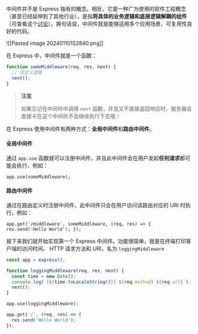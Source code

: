 中间件并不是 Express 独有的概念。相反，它是一种广为使用的软件工程概念（甚至已经延伸到了其他行业），是指**将具体的业务逻辑和底层逻辑解耦的组件**（可查看这个[讨论](https://link.juejin.cn/?target=https%3A%2F%2Fwww.zhihu.com%2Fquestion%2F19730582 "https://www.zhihu.com/question/19730582")）。换句话说，中间件就是能够适用多个应用场景、可复用性良好的代码。

![[Pasted image 20240110152840.png]]



在 Express 中，中间件就是一个函数：

```js
function someMiddleware(req, res, next) {
  // 自定义逻辑
  next();
}
```

> **注意**
> 
> 如果忘记在中间件中调用 `next` 函数，并且又不直接返回响应时，服务器会直接卡在这个中间件不会继续执行下去哦！

在 Express 使用中间件有两种方式：**全局中间件**和**路由中间件**。


#### 全局中间件

通过 `app.use` 函数就可以注册中间件，并且此中间件会在用户发起**任何请求**都可能会执行，例如：


`app.use(someMiddleware);`


#### 路由中间件

通过在路由定义时注册中间件，此中间件只会在用户访问该路由对应的 URI 时执行，例如：


`app.get('/middleware', someMiddleware, (req, res) => {   res.send('Hello World'); });`

  
  接下来我们就开始实现第一个 Express 中间件。功能很简单，就是在终端打印客户端的访问时间、 HTTP 请求方法和 URI，名为 `loggingMiddleware`


```js
const app = express();

function loggingMiddleware(req, res, next) {
  const time = new Date();
  console.log(`[${time.toLocaleString()}] ${req.method} ${req.url}`);
  next();
}

app.use(loggingMiddleware);

app.get('/', (req, res) => {
  res.send('Hello World');
});

```